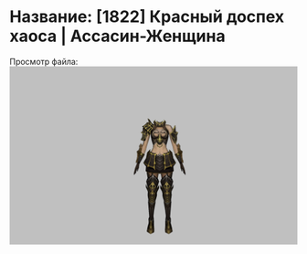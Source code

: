 # Название: [1822] Красный доспех хаоса | Ассасин-Женщина

Просмотр файла:
![p070006.png](p070006.png)